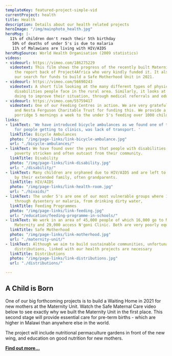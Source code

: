 ```yaml
---
templateKey: featured-project-simple-vid
currentProject: health
title: Health
description: Details about our health related projects
heroImage: "/img/mainphoto_health.jpg"
heroMsg: |-
  11% of children don't reach their 5th birthday
   50% of deaths of under 5's is due to malaria
   11% of Malawians are living with HIV/AIDS
heroMsgSource: World Health Organisation (2009 statistics)
videos:
- videourl: https://vimeo.com/186275229
  videotext: This film shows the progress of the recently built Maternity Unit and
    the report back of Project4Africa who very kindly funded it. It also explains
    our search for funds to build a Safe Motherhood Unit in 2021.
- videourl: https://vimeo.com/56690243
  videotext: A short film looking at the many different types of physical and mental
    disabilities people face in the rural area. Similarly, it looks at what we are
    doing to improve their situation, through medical referrals and education.
- videourl: https://vimeo.com/55759417
  videotext: One of our Feeding Centres in action. We are very grateful to the Allan
    and Nesta Ferguson Charitable Trust for funding this. We provide a nutritious
    porridge 5 mornings a week to the under 5's feeding over 1000 children per day.
links:
- linkText: 'We have introduced bicycle ambulances as we found one of the major difficulties
    for people getting to clinics, was lack of transport. '
  linkTitle: Bicycle Ambulances
  photo: "/img/page-links/link-bicycle-ambulance.jpg"
  url: "./bicycle-ambulances/"
- linkText: We have found over the years that people with disabilities are the most
    poverty stricken and often outcast from their community.
  linkTitle: Disability
  photo: "/img/page-links/link-disability.jpg"
  url: "./disability/"
- linkText: Many children are orphaned due to HIV/AIDS and are left to be looked after
    by their extended family, often grandparents.
  linkTitle: HIV/AIDS
  photo: "/img/page-links/link-health-room.jpg"
  url: "./hivaids/"
- linkText: The under 5's are one of our most vulnerable groups where 11% often die
    through dysentery or malaria, from drinking dirty water,
  linkTitle: Feeding Programmes
  photo: "/img/page-links/link-feeding.jpg"
  url: "/education/feeding-programme-in-schools/"
- linkText: We work in an area of 45,000 people of which 16,000 go to M'bang'ombe
    Maternity and 29,000 access N'goni Clinic. Both are very poorly equipped.
  linkTitle: Safe Motherhood
  photo: "/img/page-links/link-motherhood.jpg"
  url: "./maternity-unit/"
- linkText: Although we aim to build sustainable communities, unfortunately sometimes
    distributions, linked with our health projects are necessary
  linkTitle: Distributions
  photo: "/img/page-links/link-distributions.jpg"
  url: "./distributions/"

---
```

## A Child is Born

One of our big forthcoming projects is to build a Waiting Home in 2021 for new mothers at the Maternity Unit. Watch the Safe Maternal Care video below to see exactly why we built the Maternity Unit in the first place. This second stage will provide essential care for pre-term births - which are higher in Malawi than anywhere else in the world.

The project will include nutritional permaculture gardens in front of the new wing, and education on good nutrition for new mothers.

[**Find out more...**](/health/a-child-is-born/)